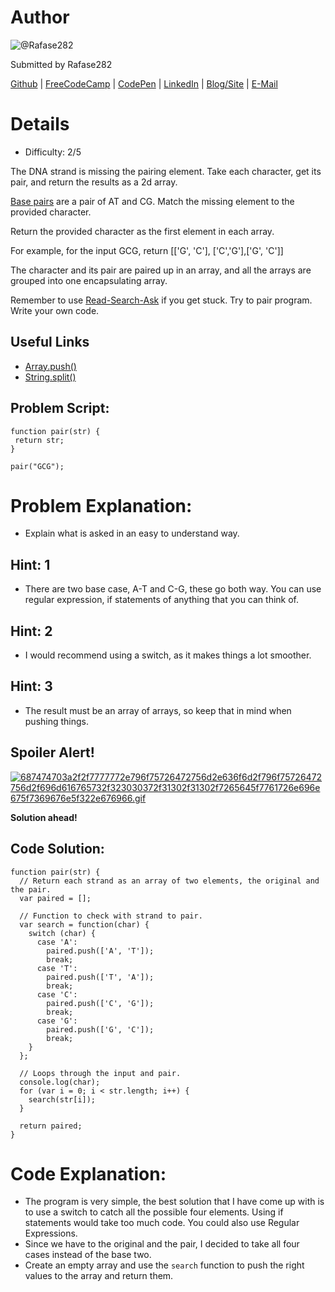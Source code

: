 # Author
![@Rafase282](https://avatars0.githubusercontent.com/Rafase282?&s=128)

Submitted by Rafase282

[Github](https://github.com/Rafase282) | [FreeCodeCamp](http://www.freecodecamp.com/rafase282) | [CodePen](http://codepen.io/Rafase282/) | [LinkedIn](https://www.linkedin.com/in/rafase282) | [Blog/Site](https://rafase282.wordpress.com/) | [E-Mail](mailto:rafase282@gmail.com)

# Details
- Difficulty: 2/5

The DNA strand is missing the pairing element. Take each character, get its pair, and return the results as a 2d array.

[Base pairs](http://en.wikipedia.org/wiki/Base_pair) are a pair of AT and CG. Match the missing element to the provided character.

Return the provided character as the first element in each array.

For example, for the input GCG, return [['G', 'C'], ['C','G'],['G', 'C']]

The character and its pair are paired up in an array, and all the arrays are grouped into one encapsulating array.

Remember to use [ Read-Search-Ask](http://github.com/FreeCodeCamp/freecodecamp/wiki/How-to-get-help-when-you-get-stuck) if you get stuck. Try to pair program. Write your own code.

## Useful Links
- [Array.push()](https://developer.mozilla.org/en-US/docs/Web/JavaScript/Reference/Global_Objects/Array/push)
- [String.split()](https://developer.mozilla.org/en-US/docs/Web/JavaScript/Reference/Global_Objects/String/split)

## Problem Script:

```
function pair(str) {
 return str;
}

pair("GCG");
```

# Problem Explanation:
- Explain what is asked in an easy to understand way.

## Hint: 1
- There are two base case, A-T and C-G, these go both way. You can use regular expression, if statements of anything that you can think of.

## Hint: 2
- I would recommend using a switch, as it makes things a lot smoother.

## Hint: 3
- The result must be an array of arrays, so keep that in mind when pushing things.

## Spoiler Alert!
[![687474703a2f2f7777772e796f75726472756d2e636f6d2f796f75726472756d2f696d616765732f323030372f31302f31302f7265645f7761726e696e675f7369676e5f322e676966.gif](https://files.gitter.im/FreeCodeCamp/Wiki/nlOm/thumb/687474703a2f2f7777772e796f75726472756d2e636f6d2f796f75726472756d2f696d616765732f323030372f31302f31302f7265645f7761726e696e675f7369676e5f322e676966.gif)](https://files.gitter.im/FreeCodeCamp/Wiki/nlOm/687474703a2f2f7777772e796f75726472756d2e636f6d2f796f75726472756d2f696d616765732f323030372f31302f31302f7265645f7761726e696e675f7369676e5f322e676966.gif)

**Solution ahead!**

## Code Solution:

```
function pair(str) {
  // Return each strand as an array of two elements, the original and the pair.
  var paired = [];

  // Function to check with strand to pair.
  var search = function(char) {
    switch (char) {
      case 'A':
        paired.push(['A', 'T']);
        break;
      case 'T':
        paired.push(['T', 'A']);
        break;
      case 'C':
        paired.push(['C', 'G']);
        break;
      case 'G':
        paired.push(['G', 'C']);
        break;
    }
  };

  // Loops through the input and pair.
  console.log(char);
  for (var i = 0; i < str.length; i++) {
    search(str[i]);
  }

  return paired;
}
```

# Code Explanation:
- The program is very simple, the best solution that I have come up with is to use a switch to catch all the possible four elements. Using if statements would take too much code. You could also use Regular Expressions.
- Since we have to the original and the pair, I decided to take all four cases instead of the base two.
- Create an empty array and use the `search` function to push the right values to the array and return them.

